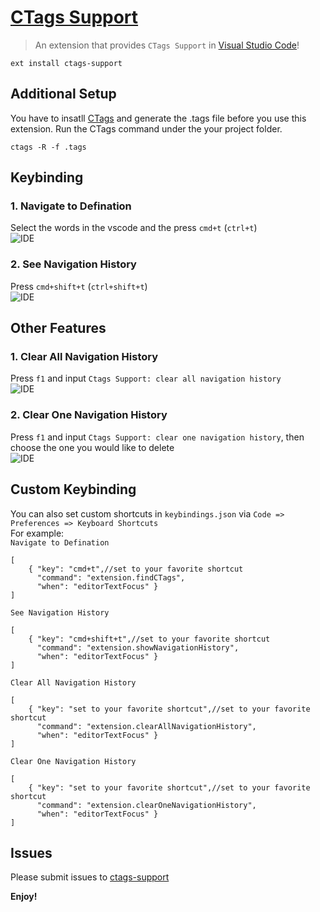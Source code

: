 # [CTags Support](extension.clearOneNavigationHistory) 
> An extension that provides `CTags Support` in [Visual Studio Code](https://code.visualstudio.com/)!
```
ext install ctags-support
```

## Additional Setup
You have to insatll [CTags](http://ctags.sourceforge.net/) and generate the .tags file before you use this extension.
Run the CTags command under the your project folder.
```
ctags -R -f .tags
```

## Keybinding
### 1. Navigate to Defination
Select the words in the vscode and the press `cmd+t` (`ctrl+t`)  
![IDE](http://i.giphy.com/3oEjHLg2xzc5ZS2kEg.gif) 

### 2. See Navigation History
Press `cmd+shift+t` (`ctrl+shift+t`)  
![IDE](http://i.giphy.com/l0MYrSdrYUJ8Q6BJS.gif) 

## Other Features
### 1. Clear All Navigation History
Press `f1` and input `Ctags Support: clear all navigation history`  
![IDE](http://i.giphy.com/l0MYIXWMJpUvyzTmE.gif) 

### 2. Clear One Navigation History
Press `f1` and input `Ctags Support: clear one navigation history`, then choose the one you would like to delete    
![IDE](http://i.giphy.com/l46CthKXDTO9DFQFW.gif) 

## Custom Keybinding
You can also set custom shortcuts in `keybindings.json` via `Code => Preferences => Keyboard Shortcuts`  
For example:  
`Navigate to Defination`
```
[
    { "key": "cmd+t",//set to your favorite shortcut
      "command": "extension.findCTags",
      "when": "editorTextFocus" }
]
```
`See Navigation History`  
```
[
    { "key": "cmd+shift+t",//set to your favorite shortcut
      "command": "extension.showNavigationHistory",
      "when": "editorTextFocus" }
]
```
`Clear All Navigation History`  
```
[
    { "key": "set to your favorite shortcut",//set to your favorite shortcut
      "command": "extension.clearAllNavigationHistory",
      "when": "editorTextFocus" }
]
```
`Clear One Navigation History`  
```
[
    { "key": "set to your favorite shortcut",//set to your favorite shortcut
      "command": "extension.clearOneNavigationHistory",
      "when": "editorTextFocus" }
]
```

## Issues
Please submit issues to [ctags-support](https://github.com/jaydenlin/ctags-support)

**Enjoy!**